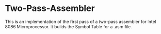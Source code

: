 # Two-Pass-Assembler
This is an implementation of the first pass of a two-pass assembler for Intel 8086 Microprocessor. It builds the Symbol Table for a .asm file.
